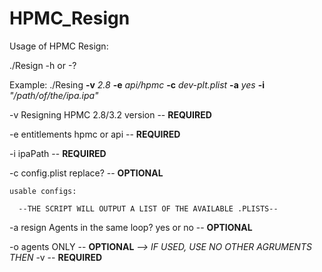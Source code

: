 # HPMC_Resign
 Usage of HPMC Resign:

./Resign -h or -?

Example:
./Resing **-v** *2.8* **-e** *api/hpmc* **-c** *dev-plt.plist* **-a** *yes* **-i** *"/path/of/the/ipa.ipa"*

-v Resigning HPMC 2.8/3.2 version -- **REQUIRED**

-e entitlements hpmc or api -- **REQUIRED**

-i ipaPath -- **REQUIRED**

-c config.plist replace? -- **OPTIONAL**

    usable configs:

      --THE SCRIPT WILL OUTPUT A LIST OF THE AVAILABLE .PLISTS--

-a resign Agents in the same loop? yes or no -- **OPTIONAL**

-o agents ONLY -- **OPTIONAL** *--> IF USED, USE NO OTHER AGRUMENTS THEN* -v -- **REQUIRED**

